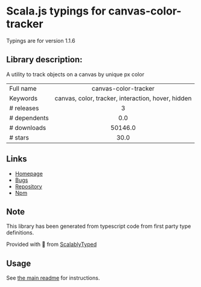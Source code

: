 
# Scala.js typings for canvas-color-tracker

Typings are for version 1.1.6

## Library description:
A utility to track objects on a canvas by unique px color

|                    |                 |
| ------------------ | :-------------: |
| Full name          | canvas-color-tracker |
| Keywords           | canvas, color, tracker, interaction, hover, hidden |
| # releases         | 3 |
| # dependents       | 0.0 |
| # downloads        | 50146.0 |
| # stars            | 30.0 |

## Links
- [Homepage](https://github.com/vasturiano/canvas-color-tracker)
- [Bugs](https://github.com/vasturiano/canvas-color-tracker/issues)
- [Repository](https://github.com/vasturiano/canvas-color-tracker)
- [Npm](https://www.npmjs.com/package/canvas-color-tracker)
    


## Note
This library has been generated from typescript code from first party type definitions.

Provided with :purple_heart: from [ScalablyTyped](https://github.com/oyvindberg/ScalablyTyped)

## Usage
See [the main readme](../../readme.md) for instructions.


